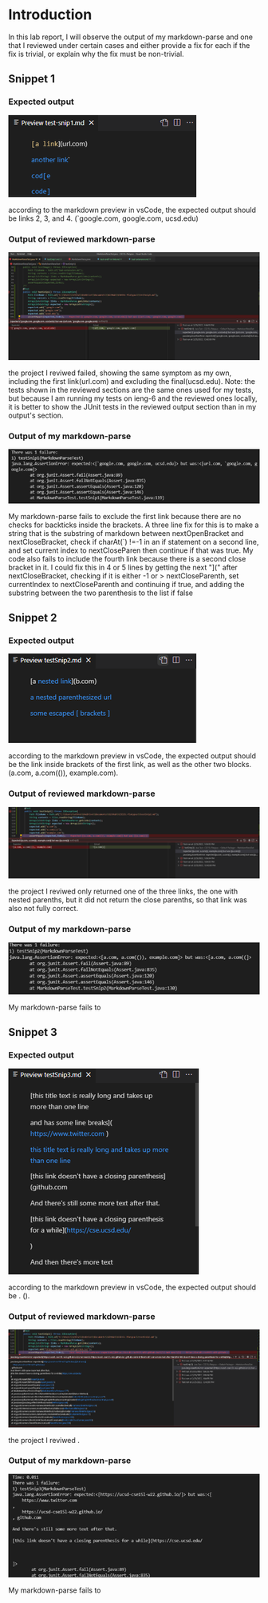 # Introduction

In this lab report, I will observe the output of my markdown-parse and one that I reviewed under certain cases and either provide a fix for each if the fix is trivial, or explain why the fix must be non-trivial.

## Snippet 1

### Expected output

![image](ExpectSnip1.png)

according to the markdown preview in vsCode, the expected output should be links 2, 3, and 4.  (\`google.com, google.com, ucsd.edu) 

### Output of reviewed markdown-parse

![image](PlatypusOutput1.png)

the project I reviwed failed, showing the same symptom as my own, including the first link(url.com) and excluding the final(ucsd.edu).  Note: the tests shown in the reviewed sections are the same ones used for my tests, but because I am running my tests on ieng-6 and the reviewed ones locally, it is better to show the JUnit tests in the reviewed output section than in my output's section. 

### Output of my markdown-parse

![image](MySnip1TO.png)

My markdown-parse fails to exclude the first link because there are no checks for backticks inside the brackets.  A three line fix for this is to make a string that is the substring of markdown between nextOpenBracket and nextCloseBracket, check if charAt(\`) !=-1 in an if statement on a second line, and set current index to nextCloseParen then continue if that was true.  My code also fails to include the fourth link because there is a second close bracket in it.  I could fix this in 4 or 5 lines by getting the next "](" after nextCloseBracket, checking if it is either -1 or > nextCloseParenth, set currentIndex to nextCloseParenth and continuing if true, and adding the substring between the two parenthesis to the list if false

## Snippet 2

### Expected output

![image](ExpectSnip2.png)

according to the markdown preview in vsCode, the expected output should be the link inside brackets of the first link, as well as the other two blocks.  (a.com, a.com(()), example.com). 

### Output of reviewed markdown-parse

![image](PlatypusOutput2.png)

the project I reviwed only returned one of the three links, the one with nested parenths, but it did not return the close parenths, so that link was also not fully correct. 

### Output of my markdown-parse

![image](MySnip2TO.png)

My markdown-parse fails to 

## Snippet 3

### Expected output

![image](ExpectSnip3.png)

according to the markdown preview in vsCode, the expected output should be .  (). 

### Output of reviewed markdown-parse

![image](PlatypusOutput3.png)

the project I reviwed . 

### Output of my markdown-parse

![image](MySnip3TO.png)

My markdown-parse fails to 
